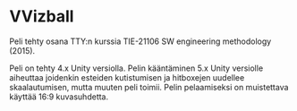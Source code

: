 # VVizball

Peli tehty osana TTY:n kurssia TIE-21106 SW engineering methodology (2015).

Peli on tehty 4.x Unity versiolla. Pelin kääntäminen 5.x Unity versiolle aiheuttaa joidenkin esteiden kutistumisen ja hitboxejen uudellee skaalautumisen, mutta muuten peli toimii. Pelin pelaamiseksi on muistettava käyttää 16:9 kuvasuhdetta.
